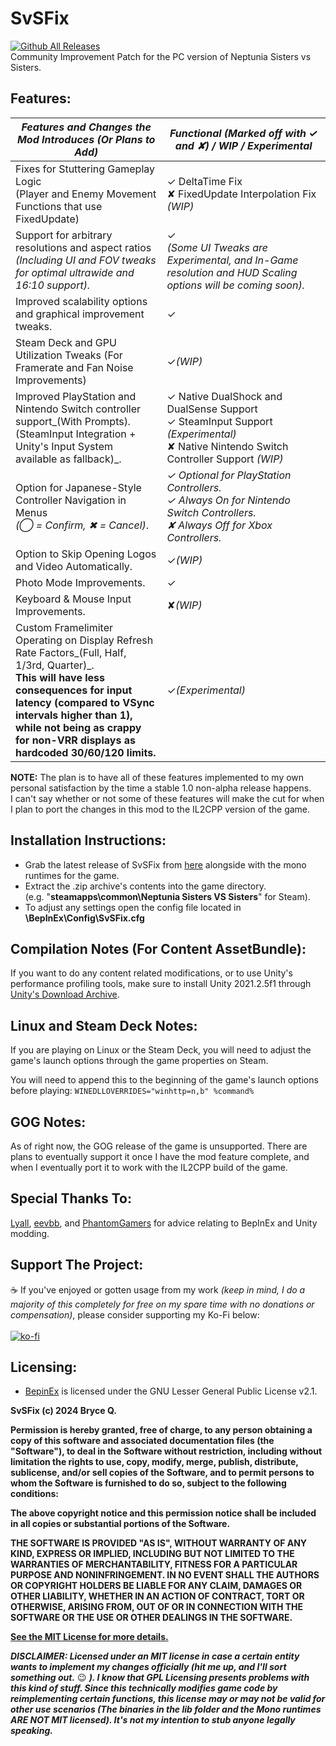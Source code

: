 # SvSFix

[![Github All Releases](https://img.shields.io/github/downloads/KingKrouch/SvSFix/total.svg)]()
<br>Community Improvement Patch for the PC version of Neptunia Sisters vs Sisters.

## Features:


| _Features and Changes the Mod Introduces (Or Plans to Add)_                                                                                                                                                                                                                           | _Functional (Marked off with ✓ and ✘) / WIP / Experimental_                                                                                  |
| --------------------------------------------------------------------------------------------------------------------------------------------------------------------------------------------------------------------------------------------------------------------------------------- | ------------------------------------------------------------------------------------------------------------------------------------------------ |
| Fixes for Stuttering Gameplay Logic<br>(Player and Enemy Movement Functions that use FixedUpdate)                                                                                                                                                                                     | ✓ DeltaTime Fix<br> ✘ FixedUpdate Interpolation Fix _(WIP)_                                                                                  |
| Support for arbitrary resolutions and aspect ratios<br>_(Including UI and FOV tweaks for optimal ultrawide and 16:10 support)._                                                                                                                                                       | ✓<br> _(Some UI Tweaks are Experimental, and In-Game resolution and HUD Scaling options will be coming soon)._                                |
| Improved scalability options and graphical improvement tweaks.                                                                                                                                                                                                                        | ✓                                                                                                                                             |
| Steam Deck and GPU Utilization Tweaks (For Framerate and Fan Noise Improvements)                                                                                                                                                                                                      | ✓_(WIP)_                                                                                                                                      |
| Improved PlayStation and Nintendo Switch controller support_(With Prompts)_.<br>_(SteamInput Integration + Unity's Input System available as fallback)_.                                                                                                                              | ✓ Native DualShock and DualSense Support<br> ✓ SteamInput Support _(Experimental)_ <br> ✘ Native Nintendo Switch Controller Support _(WIP)_ |
| Option for Japanese-Style Controller Navigation in Menus<br>_(◯ = Confirm, ✖ = Cancel)_.                                                                                                                                                                                            | _✓ Optional for PlayStation Controllers. <br> ✓ Always On for Nintendo Switch Controllers. <br> ✘ Always Off for Xbox Controllers._         |
| Option to Skip Opening Logos and Video Automatically.                                                                                                                                                                                                                                 | ✓_(WIP)_                                                                                                                                      |
| Photo Mode Improvements.                                                                                                                                                                                                                                                              | ✓                                                                                                                                             |
| Keyboard & Mouse Input Improvements.                                                                                                                                                                                                                                                  | ✘_(WIP)_                                                                                                                                      |
| Custom Framelimiter Operating on Display Refresh Rate Factors_(Full, Half, 1/3rd, Quarter)_.<br> **This will have less consequences for input latency (compared to VSync intervals higher than 1),<br>while not being as crappy for non-VRR displays as hardcoded 30/60/120 limits.** | ✓_(Experimental)_                                                                                                                             |

**NOTE:** The plan is to have all of these features implemented to my own personal satisfaction by the time a stable 1.0 non-alpha release happens.
<br>I can't say whether or not some of these features will make the cut for when I plan to port the changes in this mod to the IL2CPP version of the game.

## Installation Instructions:

- Grab the latest release of SvSFix from [here](https://github.com/KingKrouch/SvSFix/releases) alongside with the mono runtimes for the game.
- Extract the .zip archive's contents into the game directory.<br />(e.g. "**steamapps\common\Neptunia Sisters VS Sisters**" for Steam).
- To adjust any settings open the config file located in **\BepInEx\Config\SvSFix.cfg**

## Compilation Notes (For Content AssetBundle):

If you want to do any content related modifications, or to use Unity's performance profiling tools, make sure to install Unity 2021.2.5f1 through [Unity's Download Archive](https://unity.com/releases/editor/archive).

## Linux and Steam Deck Notes:

If you are playing on Linux or the Steam Deck, you will need to adjust the game's launch options through the game properties on Steam.

You will need to append this to the beginning of the game's launch options before playing: ```WINEDLLOVERRIDES="winhttp=n,b" %command%```

## GOG Notes:

As of right now, the GOG release of the game is unsupported. There are plans to eventually support it once I have the mod feature complete, and when I eventually port it to work with the IL2CPP build of the game.

## Special Thanks To:

[Lyall](https://github.com/Lyall), [eevbb](https://github.com/eevbb), and [PhantomGamers](https://github.com/PhantomGamers) for advice relating to BepInEx and Unity modding.

## Support The Project:

☕ If you've enjoyed or gotten usage from my work *(keep in mind, I do a majority of this completely for free on my spare time with no donations or compensation)*, please consider supporting my Ko-Fi below:
<br><br>[![ko-fi](https://ko-fi.com/img/githubbutton_sm.svg)](https://ko-fi.com/kingkrouch)

## Licensing:

- [BepinEx](https://github.com/BepInEx/BepInEx) is licensed under the GNU Lesser General Public License v2.1.

**SvSFix (c) 2024 Bryce Q.**

**Permission is hereby granted, free of charge, to any person obtaining a copy
of this software and associated documentation files (the "Software"), to deal
in the Software without restriction, including without limitation the rights
to use, copy, modify, merge, publish, distribute, sublicense, and/or sell
copies of the Software, and to permit persons to whom the Software is
furnished to do so, subject to the following conditions:**

**The above copyright notice and this permission notice shall be included in all
copies or substantial portions of the Software.**

**THE SOFTWARE IS PROVIDED "AS IS", WITHOUT WARRANTY OF ANY KIND, EXPRESS OR
IMPLIED, INCLUDING BUT NOT LIMITED TO THE WARRANTIES OF MERCHANTABILITY,
FITNESS FOR A PARTICULAR PURPOSE AND NONINFRINGEMENT. IN NO EVENT SHALL THE
AUTHORS OR COPYRIGHT HOLDERS BE LIABLE FOR ANY CLAIM, DAMAGES OR OTHER
LIABILITY, WHETHER IN AN ACTION OF CONTRACT, TORT OR OTHERWISE, ARISING FROM,
OUT OF OR IN CONNECTION WITH THE SOFTWARE OR THE USE OR OTHER DEALINGS IN THE
SOFTWARE.**

**[See the MIT License for more details.](https://github.com/KingKrouch/SvSFix/blob/main/LICENSE)**

_**DISCLAIMER: Licensed under an MIT license in case a certain entity wants to implement my changes officially (hit me up, and I'll sort something out.**_ 😉 _**). I know that GPL Licensing presents problems with this kind of stuff. Since this technically modifies game code by reimplementing certain functions, this license may or may not be valid for other use scenarios (The binaries in the lib folder and the Mono runtimes ARE NOT MIT licensed). It's not my intention to stub anyone legally speaking.**_
